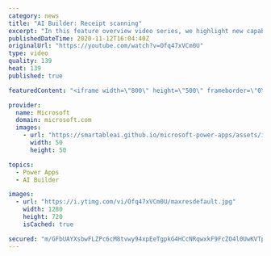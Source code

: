 ```yaml
---
category: news
title: "AI Builder: Receipt scanning"
excerpt: "In this feature overview video series, we highlight new capabilities included in the latest update to AI Builder.  Receipt scanning is a new AI Builder feature that processes receipts to identify and extract information. The AI model identifies receipt data, merchant information, total price, and taxes"
publishedDateTime: 2020-11-12T16:04:40Z
originalUrl: "https://youtube.com/watch?v=Ofq47xVCm0U"
type: video
quality: 139
heat: 139
published: true

featuredContent: "<iframe width=\"800\" height=\"500\" frameborder=\"0\" src=\"https://www.youtube.com/embed/Ofq47xVCm0U\" allow=\"accelerometer; autoplay; encrypted-media; gyroscope; picture-in-picture\" allowfullscreen></iframe>"

provider:
  name: Microsoft
  domain: microsoft.com
  images:
    - url: "https://smartableai.github.io/microsoft-power-apps/assets/images/organizations/microsoft.com-50x50.jpg"
      width: 50
      height: 50

topics:
  - Power Apps
  - AI Builder

images:
  - url: "https://i.ytimg.com/vi/Ofq47xVCm0U/maxresdefault.jpg"
    width: 1280
    height: 720
    isCached: true

secured: "m/GFbUAYXsbwFLZPc6cM8tvwy94xpEeTgpkG4HCcNRqwxkF9FcZO4l0UwKVTpNR9MejuBt9APDyQrGi7cZv86EUZ1/Y69EdBv4XSXeJLYUJg78mqQJICTXLxlsZh6DnTMPHG6QJ7Nxv1EIdAhhWAOPCD8u9XT4xca1p+/WR5EkoSkSab68qcG+pTlilh87gINGKaMCIJ43pmdgJux3BSO9WfJIOV2XyxNs5lcdg9hBCpD45sMP5K+SPEfzGVRGlq8Lv5uQgYEvR00LnfMKLNuhBQrYa4mFVXGm0mzr3sgdZaK7xEjc+j6caNj3IrW0nKLzfyCvtvfaYzdu7hpNizBErfZBmZj7sbN9PqyN6jA116VkX7GBBFD5YgUreqS+ZmYFCgJKFzWzpfCYBozXBOxU1Q27Pb748quLSrmTAtb6Kft0xXx6/EkPrX/zR1X10I;fXAJdz7/l6Z/j+M6sz/x9A=="
---
```


